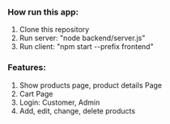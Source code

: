 ### How run this app:

1. Clone this repository
2. Run server: "node backend/server.js"
3. Run client: "npm start --prefix frontend"

### Features:

1. Show products page, product details Page
2. Cart Page
3. Login: Customer, Admin
4. Add, edit, change, delete products
